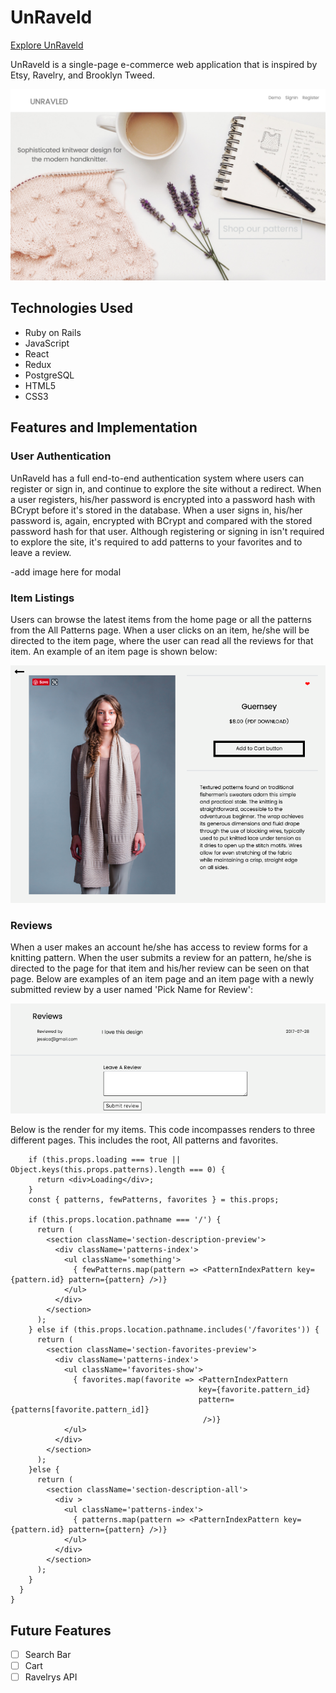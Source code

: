 # UnRaveld

[Explore UnRaveld](http://unraveld.herokuapp.com/#/)

UnRaveld is a single-page e-commerce web application that is inspired by Etsy, Ravelry, and Brooklyn Tweed.

![UnRaveld](https://github.com/maryhowell/Unraveled/blob/master/app/assets/images/front-unraveld.png)

## Technologies Used

* Ruby on Rails
* JavaScript
* React
* Redux
* PostgreSQL
* HTML5
* CSS3

## Features and Implementation

### User Authentication

UnRaveld has a full end-to-end authentication system where users can register or sign in, and continue to explore the site without a redirect. When a user registers, his/her password is encrypted into a password hash with BCrypt before it's stored in the database. When a user signs in, his/her password is, again, encrypted with BCrypt and compared with the stored password hash for that user. Although registering or signing in isn't required to explore the site, it's required to add patterns to your favorites and to leave a review.

-add image here for modal

### Item Listings

Users can browse the latest items from the home page or all the patterns from the All Patterns page. When a user clicks on an item, he/she will be directed to the item page, where the user can read all the reviews for that item. An example of an item page is shown below:

![Item](https://github.com/maryhowell/Unraveled/blob/master/app/assets/images/item.png)

### Reviews

When a user makes an account he/she has access to review forms for a knitting pattern. When the user submits a review for an pattern, he/she is directed to the page for that item and his/her review can be seen on that page. Below are examples of an item page and an item page with a newly submitted review by a user named 'Pick Name for Review':

![Review](https://github.com/maryhowell/Unraveled/blob/master/app/assets/images/review.png)


Below is the render for my items.  This code incompasses renders to three different pages.  This includes the root, All patterns and favorites.  


```  render() {
    if (this.props.loading === true || Object.keys(this.props.patterns).length === 0) {
      return <div>Loading</div>;
    }
    const { patterns, fewPatterns, favorites } = this.props;

    if (this.props.location.pathname === '/') {
      return (
        <section className='section-description-preview'>
          <div className='patterns-index'>
            <ul className='something'>
              { fewPatterns.map(pattern => <PatternIndexPattern key={pattern.id} pattern={pattern} />)}
            </ul>
          </div>
        </section>
      );
    } else if (this.props.location.pathname.includes('/favorites')) {
      return (
        <section className='section-favorites-preview'>
          <div className='patterns-index'>
            <ul className='favorites-show'>
              { favorites.map(favorite => <PatternIndexPattern
                                          key={favorite.pattern_id}
                                          pattern={patterns[favorite.pattern_id]}
                                           />)}
            </ul>
          </div>
        </section>
      );
    }else {
      return (
        <section className='section-description-all'>
          <div >
            <ul className='patterns-index'>
              { patterns.map(pattern => <PatternIndexPattern key={pattern.id} pattern={pattern} />)}
            </ul>
          </div>
        </section>
      );
    }
  }
}
```

## Future Features

- [ ] Search Bar
- [ ] Cart
- [ ] Ravelrys API

